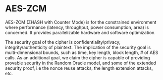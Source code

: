 # AES-ZCM
AES-ZCM (ZHASH with Counter Mode) is for the constrained environment where performance (latency, throughput, power consumption, area) is concerned. It provides parallelizable hardware and software optimization.  

The security goal of the cipher is confidentiality/privacy, integrity/authenticity of plaintext. The implication of the security goal is multi-dimensional bounds, such as time, key length, block length, # of AES calls. As an additional goal, we claim the cipher is capable of providing provable security in the Random Oracle model, and some of the extended security proof, i.e the nonce reuse attacks, the length extension attacks, etc. 
